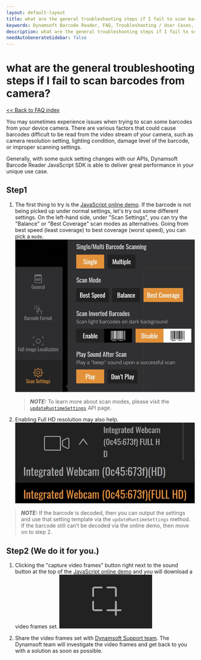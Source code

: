 ```yaml
---
layout: default-layout
title: what are the general troubleshooting steps if I fail to scan barcodes from camera?
keywords: Dynamsoft Barcode Reader, FAQ, Troubleshooting / User Cases, general troubleshooting, decode fails
description: what are the general troubleshooting steps if I fail to scan barcodes from camera?
needAutoGenerateSidebar: false
---
```


# what are the general troubleshooting steps if I fail to scan barcodes from camera?

[<< Back to FAQ index](index.md)


You may sometimes experience issues when trying to scan some barcodes from your device camera. There are various factors that could cause barcodes difficult to be read from the video stream of your camera, such as camera resolution setting, lighting condition, damage level of the barcode, or improper scanning settings.

Generally, with some quick setting changes with our APIs, Dynamsoft Barcode Reader JavaScript SDK is able to deliver great performance in your unique use case.

## Step1
1. The first thing to try is the [JavaScript online demo](https://demo.dynamsoft.com/barcode-reader-js/). If the barcode is not being picked up under normal settings, let's try out some different settings. On the left-hand side, under "Scan Settings", you can try the "Balance" or "Best Coverage" scan modes as alternatives. Going from best speed (least coverage) to best coverage (worst speed), you can pick a `mode`. 
   ![Best coverage](../assets/best_coverage.jpg)

   > **_NOTE:_**  To learn more about scan modes, please visit the [`updateRuntimeSettings`](../api-reference/BarcodeReader.md#updateruntimesettings) API page.

2. Enabling Full HD resolution may also help.
   ![Full HD](../assets/full_hd.jpg)

> **_NOTE:_** If the barcode is decoded, then you can output the settings and use that setting template via the `updateRuntimeSettings` method. If the barcode still can’t be decoded via the online demo, then move on to step 2.

## Step2 (We do it for you.)

1.  Clicking the "capture video frames" button right next to the sound button at the top of the [JavaScript online demo](https://demo.dynamsoft.com/barcode-reader-js/) and you will download a video frames set.
   ![Image crop](../assets/image-crop.png)

2. Share the video frames set with [Dynamsoft Support team](https://www.dynamsoft.com/company/contact/). The Dynamsoft team will investigate the video frames and get back to you with a solution as soon as possible.